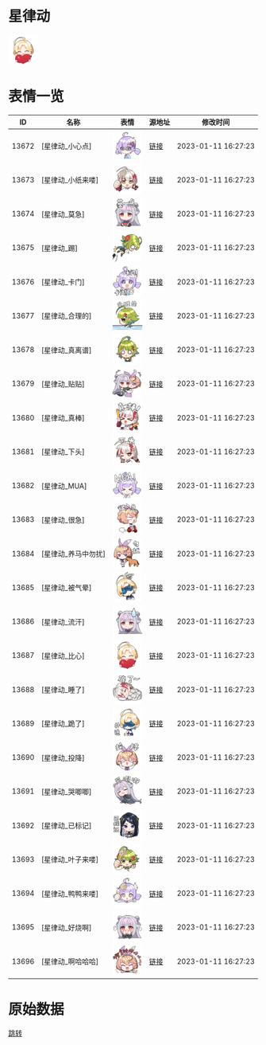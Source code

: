 # 星律动

<img src="./cover.png" height="60" alt="cover" />

# 表情一览

|ID|名称|表情|源地址|修改时间|
|----|----|----|----|----|
|13672|[星律动_小心点]|<img src="./pic/013672_%5B星律动_小心点%5D.png" height="60" alt="小心点"/>|[链接](https://i0.hdslb.com/bfs/garb/item/b173319ea29c64dfb310a8118cd0d58c10c9d5b8.png)|2023-01-11 16:27:23|
|13673|[星律动_小纸来喽]|<img src="./pic/013673_%5B星律动_小纸来喽%5D.png" height="60" alt="小纸来喽"/>|[链接](https://i0.hdslb.com/bfs/garb/item/32aacd723b5dbec035331c97f17a9595f49d3a8d.png)|2023-01-11 16:27:23|
|13674|[星律动_莫急]|<img src="./pic/013674_%5B星律动_莫急%5D.png" height="60" alt="莫急"/>|[链接](https://i0.hdslb.com/bfs/garb/item/ac87d72e7fc48e10e0a44f1c99b77685cf846ae9.png)|2023-01-11 16:27:23|
|13675|[星律动_踢]|<img src="./pic/013675_%5B星律动_踢%5D.png" height="60" alt="踢"/>|[链接](https://i0.hdslb.com/bfs/garb/item/e07e4baeddd3f32c303fb85729d5e44e3b78d73c.png)|2023-01-11 16:27:23|
|13676|[星律动_卡门]|<img src="./pic/013676_%5B星律动_卡门%5D.png" height="60" alt="卡门"/>|[链接](https://i0.hdslb.com/bfs/garb/item/9b0779c2947849a0eef59970337d525626308ba3.png)|2023-01-11 16:27:23|
|13677|[星律动_合理的]|<img src="./pic/013677_%5B星律动_合理的%5D.png" height="60" alt="合理的"/>|[链接](https://i0.hdslb.com/bfs/garb/item/0e3d123e322b4b6afcb78aa88be51dfad1d69130.png)|2023-01-11 16:27:23|
|13678|[星律动_真离谱]|<img src="./pic/013678_%5B星律动_真离谱%5D.png" height="60" alt="真离谱"/>|[链接](https://i0.hdslb.com/bfs/garb/item/7f88f393b03acb11b05d6e990c1b011965501f35.png)|2023-01-11 16:27:23|
|13679|[星律动_贴贴]|<img src="./pic/013679_%5B星律动_贴贴%5D.png" height="60" alt="贴贴"/>|[链接](https://i0.hdslb.com/bfs/garb/item/86cafe2fcdb03d7811cb897599d24bb85bd624c6.png)|2023-01-11 16:27:23|
|13680|[星律动_真棒]|<img src="./pic/013680_%5B星律动_真棒%5D.png" height="60" alt="真棒"/>|[链接](https://i0.hdslb.com/bfs/garb/item/87db21e61e8a480ea74e22903614f7fc53067a41.png)|2023-01-11 16:27:23|
|13681|[星律动_下头]|<img src="./pic/013681_%5B星律动_下头%5D.png" height="60" alt="下头"/>|[链接](https://i0.hdslb.com/bfs/garb/item/bc6429f23505c756719a661e6e9b1e1be00553ce.png)|2023-01-11 16:27:23|
|13682|[星律动_MUA]|<img src="./pic/013682_%5B星律动_MUA%5D.png" height="60" alt="MUA"/>|[链接](https://i0.hdslb.com/bfs/garb/item/39b559ef4b6d878a27ebe37a92d8b0731e4ba809.png)|2023-01-11 16:27:23|
|13683|[星律动_很急]|<img src="./pic/013683_%5B星律动_很急%5D.png" height="60" alt="很急"/>|[链接](https://i0.hdslb.com/bfs/garb/item/b17c80f14fdbe61385ee753debac5829f150039d.png)|2023-01-11 16:27:23|
|13684|[星律动_养马中勿扰]|<img src="./pic/013684_%5B星律动_养马中勿扰%5D.png" height="60" alt="养马中勿扰"/>|[链接](https://i0.hdslb.com/bfs/garb/item/13f64e40095e85adb9fa33dbbe7c07431b01ea9f.png)|2023-01-11 16:27:23|
|13685|[星律动_被气晕]|<img src="./pic/013685_%5B星律动_被气晕%5D.png" height="60" alt="被气晕"/>|[链接](https://i0.hdslb.com/bfs/garb/item/ada7140d982af8f07aab0035fdf9e25387a68e83.png)|2023-01-11 16:27:23|
|13686|[星律动_流汗]|<img src="./pic/013686_%5B星律动_流汗%5D.png" height="60" alt="流汗"/>|[链接](https://i0.hdslb.com/bfs/garb/item/0fa1e4262f2424d275bf1c0cf07f39919e7eca53.png)|2023-01-11 16:27:23|
|13687|[星律动_比心]|<img src="./pic/013687_%5B星律动_比心%5D.png" height="60" alt="比心"/>|[链接](https://i0.hdslb.com/bfs/garb/item/4e801f3b69d2b02cbcd8adb0123c3f6e8e54a1d3.png)|2023-01-11 16:27:23|
|13688|[星律动_睡了]|<img src="./pic/013688_%5B星律动_睡了%5D.png" height="60" alt="睡了"/>|[链接](https://i0.hdslb.com/bfs/garb/item/05f4666668c2023f8e77b5b8e587ecd80969beb9.png)|2023-01-11 16:27:23|
|13689|[星律动_跪了]|<img src="./pic/013689_%5B星律动_跪了%5D.png" height="60" alt="跪了"/>|[链接](https://i0.hdslb.com/bfs/garb/item/3b0f8ce2a7de88d8c627c98177d4846c05b6d4f1.png)|2023-01-11 16:27:23|
|13690|[星律动_投降]|<img src="./pic/013690_%5B星律动_投降%5D.png" height="60" alt="投降"/>|[链接](https://i0.hdslb.com/bfs/garb/item/83f4871e207d26d0a00bf0c2276b30ccf05c6e5d.png)|2023-01-11 16:27:23|
|13691|[星律动_哭唧唧]|<img src="./pic/013691_%5B星律动_哭唧唧%5D.png" height="60" alt="哭唧唧"/>|[链接](https://i0.hdslb.com/bfs/garb/item/b7ae07bf0d4ab7fd6a0389bd1f52f5710279a141.png)|2023-01-11 16:27:23|
|13692|[星律动_已标记]|<img src="./pic/013692_%5B星律动_已标记%5D.png" height="60" alt="已标记"/>|[链接](https://i0.hdslb.com/bfs/garb/item/153b33646bd19d5bb00f825d4dd9984c14963569.png)|2023-01-11 16:27:23|
|13693|[星律动_叶子来喽]|<img src="./pic/013693_%5B星律动_叶子来喽%5D.png" height="60" alt="叶子来喽"/>|[链接](https://i0.hdslb.com/bfs/garb/item/8451fdc2af3c952247511630d20fc2e5c860d5a4.png)|2023-01-11 16:27:23|
|13694|[星律动_鸭鸭来喽]|<img src="./pic/013694_%5B星律动_鸭鸭来喽%5D.png" height="60" alt="鸭鸭来喽"/>|[链接](https://i0.hdslb.com/bfs/garb/item/e14f3236d405c45f1f2d2ad52572c5a3468744ed.png)|2023-01-11 16:27:23|
|13695|[星律动_好烧啊]|<img src="./pic/013695_%5B星律动_好烧啊%5D.png" height="60" alt="好烧啊"/>|[链接](https://i0.hdslb.com/bfs/garb/item/19771c17dd28c0507b1d336b18d59dc842d25a10.png)|2023-01-11 16:27:23|
|13696|[星律动_啊哈哈哈]|<img src="./pic/013696_%5B星律动_啊哈哈哈%5D.png" height="60" alt="啊哈哈哈"/>|[链接](https://i0.hdslb.com/bfs/garb/item/228da695206c82c4e93f6b607e9d232d69f5b956.png)|2023-01-11 16:27:23|

# 原始数据

[跳转](./raw.json)

